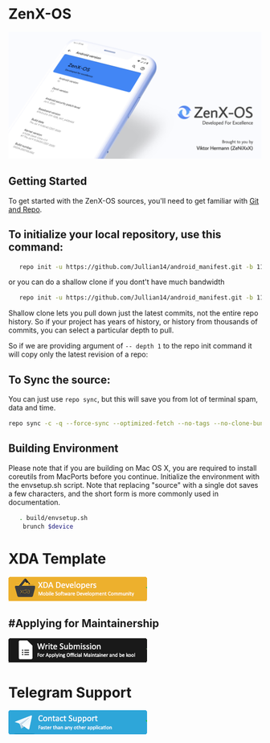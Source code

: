 ZenX-OS
===========
![ZenX-OS](https://github.com/Lokesh773/RandomStuff/blob/master/ZenX_banner_o3.png)
<p align="center">


Getting Started
---------------
To get started with the ZenX-OS sources, you'll need to get
familiar with [Git and Repo](https://source.android.com/setup/develop).


To initialize your local repository, use this command:
------------------------------------------------------

```bash
   repo init -u https://github.com/Jullian14/android_manifest.git -b 11.1
```

or you can do a shallow clone if you dont't have much bandwidth

```bash
   repo init -u https://github.com/Jullian14/android_manifest.git -b 11 --depth=1
```

Shallow clone lets you pull down just the latest commits, not the entire repo history. So if your project has years of history, or history from thousands of commits, you can select a particular depth to pull.

So if we are providing argument of `-- depth 1` to the repo init command it will copy only the latest revision of a repo:

To Sync the source:
----------------

You can just use `repo sync`, but this will save you from lot of terminal spam, data and time.

```bash
repo sync -c -q --force-sync --optimized-fetch --no-tags --no-clone-bundle --prune -j$(nproc --all)
```

Building Environment
---------------

Please note that if you are building on Mac OS X, you are required to install coreutils from MacPorts before you continue.
Initialize the environment with the envsetup.sh script. Note that replacing "source" with a single dot saves a few characters, and the short form is more commonly used in documentation.

```bash
   . build/envsetup.sh
    brunch $device
```
# XDA Template
[![XDA-Template](https://github.com/Lokesh773/RandomStuff/blob/master/XDADevelopers_button.png)](https://github.com/ZenX-OS/XDA)


#Applying for Maintainership
---------------

[![Form](https://github.com/Lokesh773/RandomStuff/blob/master/Submission_button.png)](https://docs.google.com/forms/d/e/1FAIpQLSelSvOc5FmIIZM-hTun_3vQBiv6uS35HLrD9PkDPlbXFWeQpw/viewform)

# Telegram Support 
[![Telegram](https://github.com/Lokesh773/RandomStuff/blob/master/Telegram_button.png)](https://t.me/zenXOSGroup)
